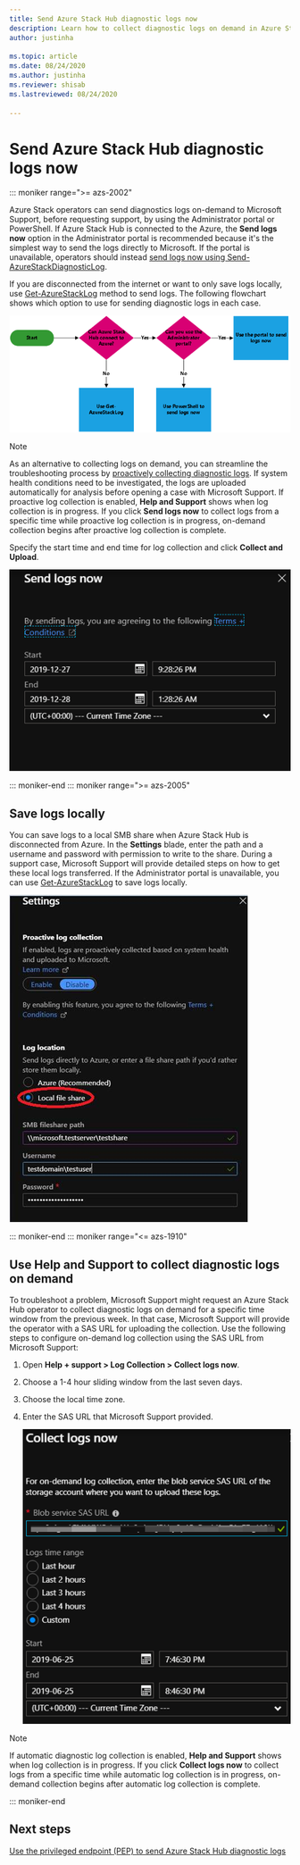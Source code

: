 ```yaml
---
title: Send Azure Stack Hub diagnostic logs now 
description: Learn how to collect diagnostic logs on demand in Azure Stack Hub using the Administrator portal or a PowerShell script.
author: justinha

ms.topic: article
ms.date: 08/24/2020
ms.author: justinha
ms.reviewer: shisab
ms.lastreviewed: 08/24/2020

---
```

# Send Azure Stack Hub diagnostic logs now

::: moniker range=">= azs-2002"

Azure Stack operators can send diagnostics logs on-demand to Microsoft Support, before requesting support, by using the Administrator portal or PowerShell. If Azure Stack Hub is connected to the Azure, the **Send logs now** option in the Administrator portal is recommended because it's the simplest way to send the logs directly to Microsoft. If the portal is unavailable, operators should instead [send logs now using Send-AzureStackDiagnosticLog](./azure-stack-configure-on-demand-diagnostic-log-collection-powershell.md?view=azs-2002). 

If you are disconnected from the internet or want to only save logs locally, use [Get-AzureStackLog](azure-stack-get-azurestacklog.md) method to send logs. The following flowchart shows which option to use for sending diagnostic logs in each case. 

![Flowchart shows how to send logs now to Microsoft](media/azure-stack-help-and-support/send-logs-now-flowchart.png)

>[!NOTE]
>As an alternative to collecting logs on demand, you can streamline the troubleshooting process by [proactively collecting diagnostic logs](./azure-stack-configure-automatic-diagnostic-log-collection.md?view=azs-2002). If system health conditions need to be investigated, the logs are uploaded automatically for analysis before opening a case with Microsoft Support. If proactive log collection is enabled, **Help and Support** shows when log collection is in progress. If you click **Send logs now** to collect logs from a specific time while proactive log collection is in progress, on-demand collection begins after proactive log collection is complete.

Specify the start time and end time for log collection and click **Collect and Upload**. 

![Screenshot of option to Send logs now](media/azure-stack-help-and-support/send-logs-now.png)


::: moniker-end
::: moniker range=">= azs-2005"
## Save logs locally

You can save logs to a local SMB share when Azure Stack Hub is disconnected from Azure. In the **Settings** blade, enter the path and a username and password with permission to write to the share. During a support case, Microsoft Support will provide detailed steps on how to get these local logs transferred. If the Administrator portal is unavailable, you can use [Get-AzureStackLog](azure-stack-get-azurestacklog.md) to save logs locally.

![Screenshot of diagnostic log collection options](media/azure-stack-help-and-support/save-logs-locally.png)

::: moniker-end
::: moniker range="<= azs-1910"
## Use Help and Support to collect diagnostic logs on demand

To troubleshoot a problem, Microsoft Support might request an Azure Stack Hub operator to collect diagnostic logs on demand for a specific time window from the previous week. In that case, Microsoft Support will provide the operator with a SAS URL for uploading the collection. 
Use the following steps to configure on-demand log collection using the SAS URL from Microsoft Support:

1. Open **Help + support > Log Collection > Collect logs now**. 
1. Choose a 1-4 hour sliding window from the last seven days. 
1. Choose the local time zone.
1. Enter the SAS URL that Microsoft Support provided.

   ![Screenshot of on-demand log collection](media/azure-stack-automatic-log-collection/collect-logs-now.png)

>[!NOTE]
>If automatic diagnostic log collection is enabled, **Help and Support** shows when log collection is in progress. If you click **Collect logs now** to collect logs from a specific time while automatic log collection is in progress, on-demand collection begins after automatic log collection is complete. 


::: moniker-end


## Next steps

[Use the privileged endpoint (PEP) to send Azure Stack Hub diagnostic logs](./azure-stack-configure-on-demand-diagnostic-log-collection-powershell.md?view=azs-2002)
